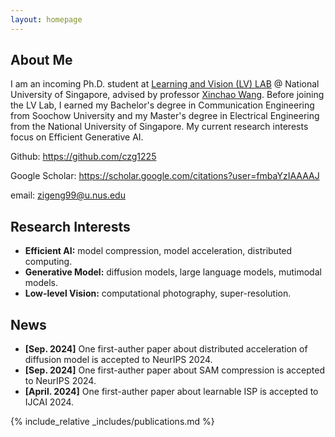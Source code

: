```yaml
---
layout: homepage
---
```


## About Me

I am an incoming Ph.D. student at [Learning and Vision (LV) LAB](http://www.lv-nus.org/) @ National University of Singapore, advised by professor [Xinchao Wang](https://scholar.google.com/citations?hl=zh-CN&user=w69Buq0AAAAJ). Before joining the LV Lab, I earned my Bachelor's degree in Communication Engineering from Soochow University and my Master's degree in Electrical Engineering from the National University of Singapore. My current research interests focus on Efficient Generative AI.

Github: https://github.com/czg1225

Google Scholar: https://scholar.google.com/citations?user=fmbaYzIAAAAJ

email: zigeng99@u.nus.edu

## Research Interests

- **Efficient AI:** model compression, model acceleration, distributed computing.
- **Generative Model:** diffusion models, large language models, mutimodal models.
- **Low-level Vision:** computational photography, super-resolution.

## News
- **[Sep. 2024]** One first-auther paper about distributed acceleration of diffusion model is accepted to NeurIPS 2024.
- **[Sep. 2024]** One first-auther paper about SAM compression is accepted to NeurIPS 2024.
- **[April. 2024]** One first-auther paper about learnable ISP is accepted to IJCAI 2024.

{% include_relative _includes/publications.md %}

<!-- {% include_relative _includes/services.md %} -->
